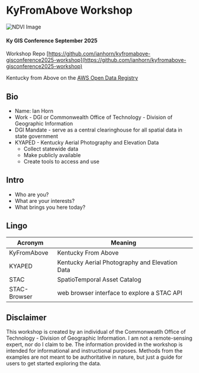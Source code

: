 # KyFromAbove Workshop

![NDVI Image](image.png)

#### Ky GIS Conference September 2025

Workshop Repo
[https://github.com/ianhorn/kyfromabove-gisconference2025-workshop](https://github.com/ianhorn/kyfromabove-gisconference2025-workshop)

Kentucky from Above on the [AWS Open Data Registry](https://registry.opendata/kyfromabove/)

## Bio

- Name: Ian Horn
- Work - DGI or Commonwealth Office of Technology - Division of Geographic Information
- DGI Mandate - serve as a central clearinghouse for all spatial data in state government
- KYAPED - Kentucky Aerial Photography and Elevation Data
  - Collect statewide data
  - Make publicly available
  - Create tools to access and use

## Intro

- Who are you?
- What are your interests?
- What brings you here today?

## Lingo

| Acronym       |  Meaning |
| ------------- | -------- |
| KyFromAbove   | Kentucky From Above                            |
| KYAPED        | Kentucky Aerial Photography and Elevation Data |
| STAC          | SpatioTemporal Asset Catalog                   |
| STAC-Browser  | web browser interface to explore a STAC API    |

## Disclaimer

This workshop is created by an individual of the Commonweatlh Office of Technology - Division of Geographic Information.  I am not a remote-sensing expert, nor do I claim to be.  The information provided in the workshop is intended for informational and instructional purposes.  Methods from the examples are not meant to be authoritative in nature, but just a guide for users to get started exploring the data.  
